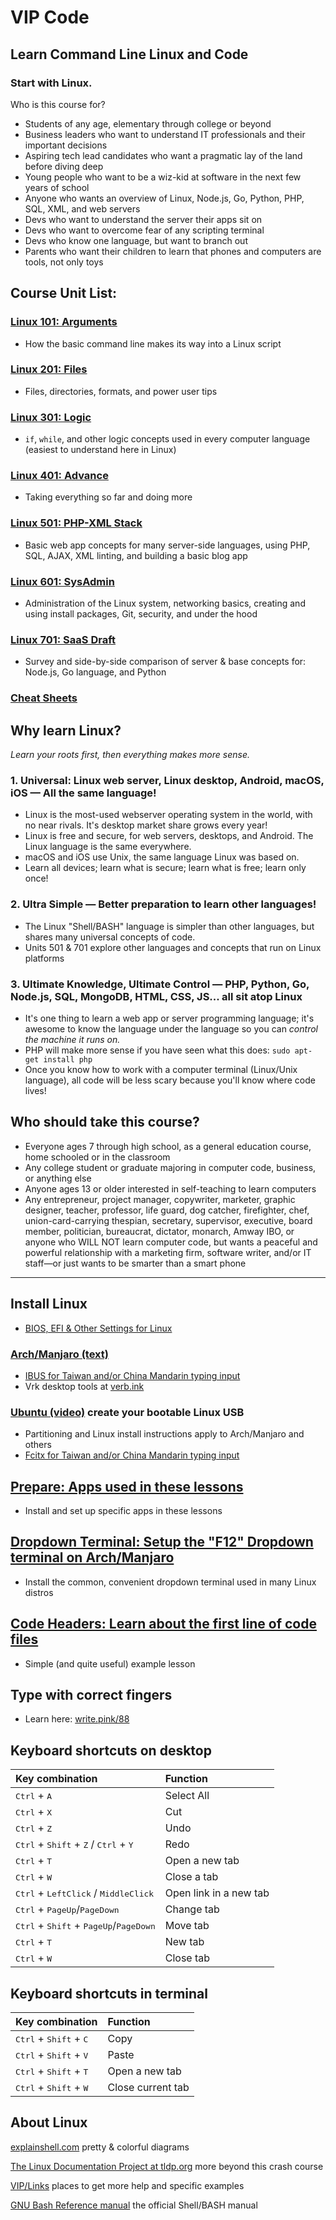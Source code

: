 # VIP Code
## Learn Command Line Linux and Code

### Start with Linux.
Who is this course for?
- Students of any age, elementary through college or beyond
- Business leaders who want to understand IT professionals and their important decisions
- Aspiring tech lead candidates who want a pragmatic lay of the land before diving deep
- Young people who want to be a wiz-kid at software in the next few years of school
- Anyone who wants an overview of Linux, Node.js, Go, Python, PHP, SQL, XML, and web servers
- Devs who want to understand the server their apps sit on
- Devs who want to overcome fear of any scripting terminal
- Devs who know one language, but want to branch out
- Parents who want their children to learn that phones and computers are tools, not only toys

## Course Unit List:
### [Linux 101: Arguments](https://github.com/inkVerb/VIP/blob/master/101/README.md)
- How the basic command line makes its way into a Linux script

### [Linux 201: Files](https://github.com/inkVerb/VIP/blob/master/201/README.md)
- Files, directories, formats, and power user tips

### [Linux 301: Logic](https://github.com/inkVerb/VIP/blob/master/301/README.md)
- `if`, `while`, and other logic concepts used in every computer language (easiest to understand here in Linux)

### [Linux 401: Advance](https://github.com/inkVerb/VIP/blob/master/401/README.md)
- Taking everything so far and doing more

### [Linux 501: PHP-XML Stack](https://github.com/inkVerb/VIP/blob/master/501/README.md)
- Basic web app concepts for many server-side languages, using PHP, SQL, AJAX, XML linting, and building a basic blog app

### [Linux 601: SysAdmin](https://github.com/inkVerb/VIP/blob/master/601/README.md)
- Administration of the Linux system, networking basics, creating and using install packages, Git, security, and under the hood

### [Linux 701: SaaS Draft](https://github.com/inkVerb/VIP/blob/master/701/README.md)
- Survey and side-by-side comparison of server & base concepts for: Node.js, Go language, and Python

### [Cheat Sheets](https://github.com/inkVerb/VIP/blob/master/Cheat-Sheets/README.md)

## Why learn Linux?
*Learn your roots first, then everything makes more sense.*
### 1. Universal: Linux web server, Linux desktop, Android, macOS, iOS — All the same language!
- Linux is the most-used webserver operating system in the world, with no near rivals. It's desktop market share grows every year!
- Linux is free and secure, for web servers, desktops, and Android. The Linux language is the same everywhere.
- macOS and iOS use Unix, the same language Linux was based on.
- Learn all devices; learn what is secure; learn what is free; learn only once!

### 2. Ultra Simple — Better preparation to learn other languages!
- The Linux "Shell/BASH" language is simpler than other languages, but shares many universal concepts of code.
- Units 501 & 701 explore other languages and concepts that run on Linux platforms

### 3. Ultimate Knowledge, Ultimate Control — PHP, Python, Go, Node.js, SQL, MongoDB, HTML, CSS, JS... all sit atop Linux
- It's one thing to learn a web app or server programming language; it's awesome to know the language under the language so you can *control the machine it runs on.*
- PHP will make more sense if you have seen what this does: `sudo apt-get install php`
- Once you know how to work with a computer terminal (Linux/Unix language), all code will be less scary because you'll know where code lives!

## Who should take this course?
- Everyone ages 7 through high school, as a general education course, home schooled or in the classroom
- Any college student or graduate majoring in computer code, business, or anything else
- Anyone ages 13 or older interested in self-teaching to learn computers
- Any entrepreneur, project manager, copywriter, marketer, graphic designer, teacher, professor, life guard, dog catcher, firefighter, chef, union-card-carrying thespian, secretary, supervisor, executive, board member, politician, bureaucrat, dictator, monarch, Amway IBO, or anyone who WILL NOT learn computer code, but wants a peaceful and powerful relationship with a marketing firm, software writer, and/or IT staff—or just wants to be smarter than a smart phone

___

## Install Linux
- [BIOS, EFI & Other Settings for Linux](https://github.com/inkVerb/VIP/blob/master/install-BIOS-UEFI.md)
### [Arch/Manjaro (text)](https://github.com/inkVerb/VIP/blob/master/Arch-Install.md)
- [IBUS for Taiwan and/or China Mandarin typing input](https://github.com/inkVerb/VIP/blob/master/ibus_zh_TW.md)
- Vrk desktop tools at [verb.ink](http://verb.ink)
### [Ubuntu (video)](https://www.youtube.com/watch?v=sYfEs0lQA8Y&index=4&list=PLizgE6nGB1Kx8jIY1JE2v9rcL9G9s_UDj) create your bootable Linux USB
- Partitioning and Linux install instructions apply to Arch/Manjaro and others
- [Fcitx for Taiwan and/or China Mandarin typing input](https://github.com/inkVerb/VIP/blob/master/Fcitx_zh_TW.md)

## [Prepare: Apps used in these lessons](https://github.com/inkVerb/VIP/blob/master/Prepare.md)
- Install and set up specific apps in these lessons

## [Dropdown Terminal: Setup the "F12" Dropdown terminal on Arch/Manjaro](https://github.com/inkVerb/VIP/blob/master/Arch-Drop-Terminal.md)
- Install the common, convenient dropdown terminal used in many Linux distros

## [Code Headers: Learn about the first line of code files](https://github.com/inkVerb/VIP/blob/master/SH-XML-HTML-PHP-headers.md)
- Simple (and quite useful) example lesson

## Type with correct fingers
- Learn here: [write.pink/88](http://write.pink/88)

## Keyboard shortcuts on desktop

| Key combination                                                                    | Function               |
|:---------------------------------------------------------------------------------- |:---------------------- |
| <kbd>Ctrl</kbd> + <kbd>A</kbd>                                                     | Select All             |
| <kbd>Ctrl</kbd> + <kbd>X</kbd>                                                     | Cut                    |
| <kbd>Ctrl</kbd> + <kbd>Z</kbd>                                                     | Undo                   |
| <kbd>Ctrl</kbd> + <kbd>Shift</kbd> + <kbd>Z</kbd> / <kbd>Ctrl</kbd> + <kbd>Y</kbd> | Redo                   |
| <kbd>Ctrl</kbd> + <kbd>T</kbd>                                                     | Open a new tab         |
| <kbd>Ctrl</kbd> + <kbd>W</kbd>                                                     | Close a tab            |
| <kbd>Ctrl</kbd> + <kbd>LeftClick</kbd> / <kbd>MiddleClick</kbd>                  | Open link in a new tab |
| <kbd>Ctrl</kbd> + <kbd>PageUp</kbd>/<kbd>PageDown</kbd>                            | Change tab             |
| <kbd>Ctrl</kbd> + <kbd>Shift</kbd> + <kbd>PageUp</kbd>/<kbd>PageDown</kbd>         | Move tab               |
| <kbd>Ctrl</kbd> + <kbd>T</kbd>                                                     | New tab                |
| <kbd>Ctrl</kbd> + <kbd>W</kbd>                                                     | Close tab              |

## Keyboard shortcuts in terminal

| Key combination                                   | Function               |
|:------------------------------------------------- |:---------------------- |
| <kbd>Ctrl</kbd> + <kbd>Shift</kbd> + <kbd>C</kbd> | Copy                   |
| <kbd>Ctrl</kbd> + <kbd>Shift</kbd> + <kbd>V</kbd> | Paste                  |
| <kbd>Ctrl</kbd> + <kbd>Shift</kbd> + <kbd>T</kbd> | Open a new tab         |
| <kbd>Ctrl</kbd> + <kbd>Shift</kbd> + <kbd>W</kbd> | Close current tab      |

## About Linux

[explainshell.com](https://explainshell.com) pretty & colorful diagrams

[The Linux Documentation Project at tldp.org](http://tldp.org) more beyond this crash course

[VIP/Links](https://github.com/inkVerb/vip/blob/master/Links.md) places to get more help and specific examples

[GNU Bash Reference manual](https://www.gnu.org/software/bash/manual/bash.html#Bourne-Shell-Builtins) the official Shell/BASH manual
